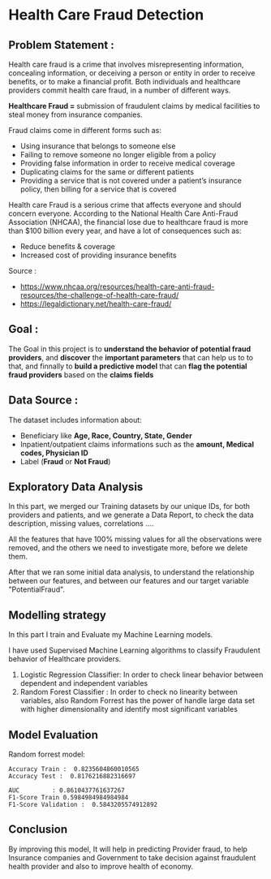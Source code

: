 # Health Care Fraud Detection
## Problem Statement :

Health care fraud is a crime that involves misrepresenting information,  concealing information, or deceiving a person or entity in order to  receive benefits, or to make a financial profit. Both individuals and  healthcare providers commit health care fraud, in a number of different  ways.

**Healthcare Fraud =** submission of fraudulent claims by medical facilities to steal money from insurance companies.

Fraud claims come in different forms such as:

- Using insurance that belongs to someone else
- Failing to remove someone no longer eligible from a policy
- Providing false information in order to receive medical coverage
- Duplicating claims for the same or different patients
- Providing a service that is not covered under a patient’s insurance policy, then billing for a service that is covered

Health care Fraud  is a serious crime that affects everyone and should concern everyone. According to the National Health Care Anti-Fraud Association (NHCAA), the financial lose due to healthcare fraud is more than $100 billion every year, and have a lot of consequences such as: 

- Reduce benefits & coverage
- Increased cost of providing insurance benefits

Source : 

-  https://www.nhcaa.org/resources/health-care-anti-fraud-resources/the-challenge-of-health-care-fraud/
- https://legaldictionary.net/health-care-fraud/

## Goal : 

The Goal in this project is to **understand the behavior of potential fraud providers**, and **discover** the **important parameters** that can help us to to that, and finnally to **build a predictive model** that can  **flag the potential fraud providers** based on the **claims fields**

## Data Source : 

The dataset includes information about:

- Beneficiary like **Age, Race, Country, State, Gender**
- Inpatient/outpatient claims informations such as the **amount, Medical codes, Physician ID**
- Label (**Fraud** or **Not Fraud**)

## Exploratory Data Analysis

In this part, we merged our Training datasets by our unique IDs, for both providers and patients, and we generate a Data Report, to check the data description,  missing values, correlations .... 

All the features that have 100% missing values for all the observations were removed, and the others we need to investigate more, before we delete them.

After that we ran some initial data analysis, to understand the relationship between our features, and between our features and our target variable "PotentialFraud".

## Modelling strategy

In this part I train and Evaluate my Machine Learning models.

I have used Supervised Machine Learning algorithms to classify Fraudulent behavior of Healthcare providers.

1. Logistic Regression Classifier: In order to check linear behavior between dependent and independent variables
2. Random Forest Classifier : In order to check no linearity between variables, also Random Forrest has the power of handle large data set with higher dimensionality and identify most significant variables




## Model Evaluation 

Random forrest model:

```
Accuracy Train :  0.8235604860010565
Accuracy Test :  0.8176216882316697

AUC         : 0.8610437761637267
F1-Score Train 0.5984984984984984
F1-Score Validation :  0.5843205574912892
```

## Conclusion

By improving this model, It will help in predicting Provider fraud, to help Insurance companies and Government to take decision against fraudulent health provider and also to improve health of economy.





